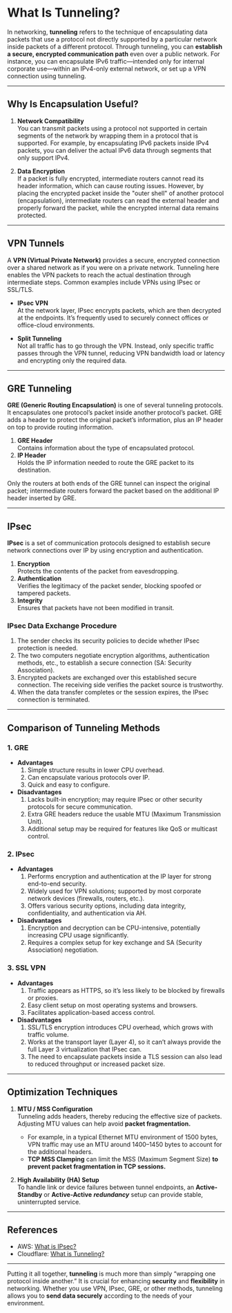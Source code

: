 # What Is Tunneling?

In networking, **tunneling** refers to the technique of encapsulating data packets that use a protocol not directly supported by a particular network inside packets of a different protocol. Through tunneling, you can **establish a secure, encrypted communication path** even over a public network. For instance, you can encapsulate IPv6 traffic—intended only for internal corporate use—within an IPv4-only external network, or set up a VPN connection using tunneling.

---

## Why Is Encapsulation Useful?

1. **Network Compatibility**  
   You can transmit packets using a protocol not supported in certain segments of the network by wrapping them in a protocol that is supported. For example, by encapsulating IPv6 packets inside IPv4 packets, you can deliver the actual IPv6 data through segments that only support IPv4.

2. **Data Encryption**  
   If a packet is fully encrypted, intermediate routers cannot read its header information, which can cause routing issues. However, by placing the encrypted packet inside the "outer shell" of another protocol (encapsulation), intermediate routers can read the external header and properly forward the packet, while the encrypted internal data remains protected.

---

## VPN Tunnels

A **VPN (Virtual Private Network)** provides a secure, encrypted connection over a shared network as if you were on a private network. Tunneling here enables the VPN packets to reach the actual destination through intermediate steps. Common examples include VPNs using IPsec or SSL/TLS.

- **IPsec VPN**  
  At the network layer, IPsec encrypts packets, which are then decrypted at the endpoints. It’s frequently used to securely connect offices or office-cloud environments.

- **Split Tunneling**  
  Not all traffic has to go through the VPN. Instead, only specific traffic passes through the VPN tunnel, reducing VPN bandwidth load or latency and encrypting only the required data.

---

## GRE Tunneling

**GRE (Generic Routing Encapsulation)** is one of several tunneling protocols. It encapsulates one protocol’s packet inside another protocol’s packet. GRE adds a header to protect the original packet’s information, plus an IP header on top to provide routing information.

1. **GRE Header**  
   Contains information about the type of encapsulated protocol.
2. **IP Header**  
   Holds the IP information needed to route the GRE packet to its destination.

Only the routers at both ends of the GRE tunnel can inspect the original packet; intermediate routers forward the packet based on the additional IP header inserted by GRE.

---

## IPsec

**IPsec** is a set of communication protocols designed to establish secure network connections over IP by using encryption and authentication.

1. **Encryption**  
   Protects the contents of the packet from eavesdropping.
2. **Authentication**  
   Verifies the legitimacy of the packet sender, blocking spoofed or tampered packets.
3. **Integrity**  
   Ensures that packets have not been modified in transit.

### IPsec Data Exchange Procedure

1. The sender checks its security policies to decide whether IPsec protection is needed.
2. The two computers negotiate encryption algorithms, authentication methods, etc., to establish a secure connection (SA: Security Association).
3. Encrypted packets are exchanged over this established secure connection. The receiving side verifies the packet source is trustworthy.
4. When the data transfer completes or the session expires, the IPsec connection is terminated.

---

## Comparison of Tunneling Methods

### 1. GRE

- **Advantages**
  1. Simple structure results in lower CPU overhead.
  2. Can encapsulate various protocols over IP.
  3. Quick and easy to configure.
- **Disadvantages**
  1. Lacks built-in encryption; may require IPsec or other security protocols for secure communication.
  2. Extra GRE headers reduce the usable MTU (Maximum Transmission Unit).
  3. Additional setup may be required for features like QoS or multicast control.

### 2. IPsec

- **Advantages**
  1. Performs encryption and authentication at the IP layer for strong end-to-end security.
  2. Widely used for VPN solutions; supported by most corporate network devices (firewalls, routers, etc.).
  3. Offers various security options, including data integrity, confidentiality, and authentication via AH.
- **Disadvantages**
  1. Encryption and decryption can be CPU-intensive, potentially increasing CPU usage significantly.
  2. Requires a complex setup for key exchange and SA (Security Association) negotiation.

### 3. SSL VPN

- **Advantages**
  1. Traffic appears as HTTPS, so it’s less likely to be blocked by firewalls or proxies.
  2. Easy client setup on most operating systems and browsers.
  3. Facilitates application-based access control.
- **Disadvantages**
  1. SSL/TLS encryption introduces CPU overhead, which grows with traffic volume.
  2. Works at the transport layer (Layer 4), so it can’t always provide the full Layer 3 virtualization that IPsec can.
  3. The need to encapsulate packets inside a TLS session can also lead to reduced throughput or increased packet size.

---

## Optimization Techniques

1. **MTU / MSS Configuration**  
   Tunneling adds headers, thereby reducing the effective size of packets. Adjusting MTU values can help avoid **packet fragmentation.**

   - For example, in a typical Ethernet MTU environment of 1500 bytes, VPN traffic may use an MTU around 1400–1450 bytes to account for the additional headers.
   - **TCP MSS Clamping** can limit the MSS (Maximum Segment Size) **to prevent packet fragmentation in TCP sessions.**

2. **High Availability (HA) Setup**  
   To handle link or device failures between tunnel endpoints, an **Active-Standby** or **Active-Active** **_redundancy_** setup can provide stable, uninterrupted service.

---

## References

- AWS: [What is IPsec?](https://aws.amazon.com/what-is/ipsec/)
- Cloudflare: [What is Tunneling?](https://www.cloudflare.com/learning/network-layer/what-is-tunneling/)

---

Putting it all together, **tunneling** is much more than simply “wrapping one protocol inside another.” It is crucial for enhancing **security** and **flexibility** in networking. Whether you use VPN, IPsec, GRE, or other methods, tunneling allows you to **send data securely** according to the needs of your environment.
